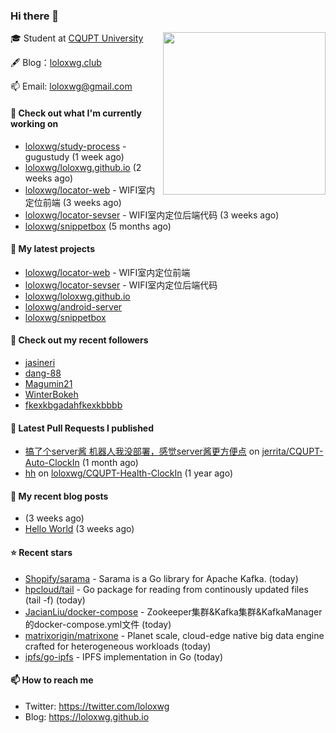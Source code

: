 ### Hi there 👋

<img align="right" src="https://raw.githubusercontent.com/muesli/muesli/master/assets/termenv.png" width="260">
 
🎓 Student at [CQUPT University](https://www.cqupt.edu.cn/)



🖋 Blog：[loloxwg.club](https://loloxwg.club)



📫 Email: [loloxwg@gmail.com](mailto:loloxwg@gmail.com)



#### 👷 Check out what I'm currently working on

- [loloxwg/study-process](https://github.com/loloxwg/study-process) - gugustudy (1 week ago)
- [loloxwg/loloxwg.github.io](https://github.com/loloxwg/loloxwg.github.io) (2 weeks ago)
- [loloxwg/locator-web](https://github.com/loloxwg/locator-web) - WIFI室内定位前端 (3 weeks ago)
- [loloxwg/locator-sevser](https://github.com/loloxwg/locator-sevser) - WIFI室内定位后端代码 (3 weeks ago)
- [loloxwg/snippetbox](https://github.com/loloxwg/snippetbox) (5 months ago)

#### 🌱 My latest projects

- [loloxwg/locator-web](https://github.com/loloxwg/locator-web) - WIFI室内定位前端
- [loloxwg/locator-sevser](https://github.com/loloxwg/locator-sevser) - WIFI室内定位后端代码
- [loloxwg/loloxwg.github.io](https://github.com/loloxwg/loloxwg.github.io)
- [loloxwg/android-server](https://github.com/loloxwg/android-server)
- [loloxwg/snippetbox](https://github.com/loloxwg/snippetbox)

#### 👯 Check out my recent followers

- [jasineri](https://github.com/jasineri)
- [dang-88](https://github.com/dang-88)
- [Magumin21](https://github.com/Magumin21)
- [WinterBokeh](https://github.com/WinterBokeh)
- [fkexkbgadahfkexkbbbb](https://github.com/fkexkbgadahfkexkbbbb)

#### 🔨 Latest Pull Requests I published

- [搞了个server酱 机器人我没部署，感觉server酱更方便点](https://github.com/jerrita/CQUPT-Auto-ClockIn/pull/2) on [jerrita/CQUPT-Auto-ClockIn](https://github.com/jerrita/CQUPT-Auto-ClockIn) (1 month ago)
- [hh](https://github.com/loloxwg/CQUPT-Health-ClockIn/pull/1) on [loloxwg/CQUPT-Health-ClockIn](https://github.com/loloxwg/CQUPT-Health-ClockIn) (1 year ago)

#### 📜 My recent blog posts

- [](http://example.com/2022/02/21/%E6%9C%AA%E5%91%BD%E5%90%8D/) (3 weeks ago)
- [Hello World](http://example.com/2022/02/21/hello-world/) (3 weeks ago)

#### ⭐ Recent stars

- [Shopify/sarama](https://github.com/Shopify/sarama) - Sarama is a Go library for Apache Kafka. (today)
- [hpcloud/tail](https://github.com/hpcloud/tail) - Go package for reading from continously updated files (tail -f) (today)
- [JacianLiu/docker-compose](https://github.com/JacianLiu/docker-compose) - Zookeeper集群&amp;Kafka集群&amp;KafkaManager的docker-compose.yml文件 (today)
- [matrixorigin/matrixone](https://github.com/matrixorigin/matrixone) - Planet scale, cloud-edge native big data engine crafted for heterogeneous workloads (today)
- [ipfs/go-ipfs](https://github.com/ipfs/go-ipfs) - IPFS implementation in Go (today)

#### 📫 How to reach me

- Twitter: https://twitter.com/loloxwg
- Blog: https://loloxwg.github.io

